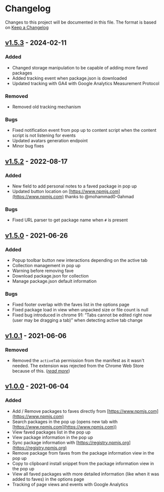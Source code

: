 # Changelog

Changes to this project will be documented in this file.
The format is based on [Keep a Changelog](https://keepachangelog.com/en/1.0.0/)

## [v1.5.3] - 2024-02-11

### Added

- Changed storage manipulation to be capable of adding more faved packages
- Added tracking event when package.json is downloaded
- Updated tracking with GA4 with Google Analytics Measurement Protocol

### Removed

- Removed old tracking mechanism

### Bugs

- Fixed notification event from pop up to content script when the content script is not listening for events
- Updated avatars generation endpoint
- Minor bug fixes

## [v1.5.2] - 2022-08-17

### Added

- New field to add personal notes to a faved package in pop up
- Updated button location on [https://www.npmjs.com](https://www.npmjs.com) thanks to @mohammad0-0ahmad

### Bugs

- Fixed URL parser to get package name when `#` is present

## [v1.5.0] - 2021-06-26

### Added

- Popup toolbar button new interactions depending on the active tab
- Collection management in pop up
- Warning before removing fave
- Download package.json for collection
- Manage package.json default information

### Bugs

- Fixed footer overlap with the faves list in the options page
- Fixed package load in view when unpacked size or file count is null
- Fixed bug introduced in chrome 91: “Tabs cannot be edited right now (user may be dragging a tab)” when detecting active tab change

## [v1.0.1] - 2021-06-06

### Removed

- Removed the `activeTab` permission from the manifest as it wasn't needed. The extension was rejected from the Chrome Web Store because of this. ([_read more_](https://developer.chrome.com/docs/webstore/program_policies/#permissions))

## [v1.0.0] - 2021-06-04

### Added

- Add / Remove packages to faves directly from [https://www.npmjs.com](https://www.npmjs.com)
- Search packages in the pop up (opens new tab with [https://www.npmjs.com](https://www.npmjs.com))
- View faved packages list in the pop up
- View package information in the pop up
- Sync package information with [https://registry.npmjs.org](https://registry.npmjs.org)
- Remove package from faves from the package information view in the pop up
- Copy to clipboard install snippet from the package information view in the pop up
- View all faved packages with more detailed information (like when it was added to faves) in the options page
- Tracking of page views and events with Google Analytics

[v1.0.0]: https://github.com/tulu/chrome-extension-npm-faves/releases/tag/v1.0.0
[v1.0.1]: https://github.com/tulu/chrome-extension-npm-faves/releases/tag/v1.0.1
[v1.5.0]: https://github.com/tulu/chrome-extension-npm-faves/releases/tag/v1.5.0
[v1.5.2]: https://github.com/tulu/chrome-extension-npm-faves/releases/tag/v1.5.2
[v1.5.3]: https://github.com/tulu/chrome-extension-npm-faves/releases/tag/v1.5.3
